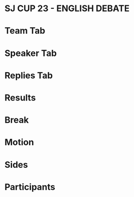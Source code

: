 # SJ CUP 23 - ENGLISH DEBATE

# Team Tab
# Speaker Tab
# Replies Tab
# Results
# Break
# Motion
# Sides
# Participants
